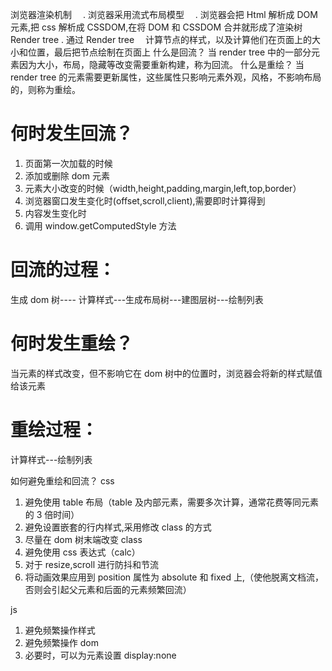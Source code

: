 浏览器渲染机制
　. 浏览器采用流式布局模型
　. 浏览器会把 Html 解析成 DOM 元素,把 css 解析成 CSSDOM,在将 DOM 和 CSSDOM 合并就形成了渲染树 Render tree
. 通过 Render tree 　计算节点的样式，以及计算他们在页面上的大小和位置，最后把节点绘制在页面上
什么是回流？
当 render tree 中的一部分元素因为大小，布局，隐藏等改变需要重新构建，称为回流。
什么是重绘？
当 render tree 的元素需要更新属性，这些属性只影响元素外观，风格，不影响布局的，则称为重绘。

# 何时发生回流？

1. 页面第一次加载的时候
2. 添加或删除 dom 元素
3. 元素大小改变的时候（width,height,padding,margin,left,top,border）
4. 浏览器窗口发生变化时(offset,scroll,client),需要即时计算得到
5. 内容发生变化时
6. 调用 window.getComputedStyle 方法

# 回流的过程：

生成 dom 树---- 计算样式---生成布局树---建图层树---绘制列表

# 何时发生重绘？

当元素的样式改变，但不影响它在 dom 树中的位置时，浏览器会将新的样式赋值给该元素

# 重绘过程：

计算样式---绘制列表

如何避免重绘和回流？
css

1. 避免使用 table 布局（table 及内部元素，需要多次计算，通常花费等同元素的 3 倍时间）
2. 避免设置嵌套的行内样式,采用修改 class 的方式
3. 尽量在 dom 树末端改变 class
4. 避免使用 css 表达式（calc）
5. 对于 resize,scroll 进行防抖和节流
6. 将动画效果应用到 position 属性为 absolute 和 fixed 上,（使他脱离文档流，否则会引起父元素和后面的元素频繁回流）

js

1. 避免频繁操作样式
2. 避免频繁操作 dom
3. 必要时，可以为元素设置 display:none
